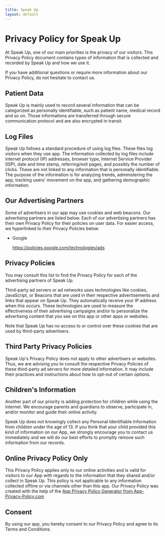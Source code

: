 ```yaml
---
title: Speak Up
layout: default
---
```

 
# Privacy Policy for Speak Up

At Speak Up, one of our main priorities is the privacy of our visitors. This Privacy Policy document contains types of information that is collected and recorded by Speak Up and how we use it.

If you have additional questions or require more information about our Privacy Policy, do not hesitate to contact us.

## Patient Data

Speak Up is mainly used to record several information that can be categorized as personally identifiable, such as patient name, medical record and so on. Those informations are transferred through secure communication protocol and are also encrypted in transit.

<h2>Log Files</h2>

<p>Speak Up follows a standard procedure of using log files. These files log visitors when they use app. The information collected by log files include internet protocol (IP) addresses, browser type, Internet Service Provider (ISP), date and time stamp, referring/exit pages, and possibly the number of clicks. These are not linked to any information that is personally identifiable. The purpose of the information is for analyzing trends, administering the app, tracking users' movement on the app, and gathering demographic information.</p>

<h2>Our Advertising Partners</h2>

<p>Some of advertisers in our app may use cookies and web beacons. Our advertising partners are listed below. Each of our advertising partners has their own Privacy Policy for their policies on user data. For easier access, we hyperlinked to their Privacy Policies below.</p>

<ul>
    <li>
        <p>Google</p>
        <p><a href="https://policies.google.com/technologies/ads">https://policies.google.com/technologies/ads</a></p>
    </li>
</ul>

<h2>Privacy Policies</h2>

<P>You may consult this list to find the Privacy Policy for each of the advertising partners of Speak Up.</p>

<p>Third-party ad servers or ad networks uses technologies like cookies, JavaScript, or Beacons that are used in their respective advertisements and links that appear on Speak Up. They automatically receive your IP address when this occurs. These technologies are used to measure the effectiveness of their advertising campaigns and/or to personalize the advertising content that you see on this app or other apps or websites.</p>

<p>Note that Speak Up has no access to or control over these cookies that are used by third-party advertisers.</p>

<h2>Third Party Privacy Policies</h2>

<p>Speak Up's Privacy Policy does not apply to other advertisers or websites. Thus, we are advising you to consult the respective Privacy Policies of these third-party ad servers for more detailed information. It may include their practices and instructions about how to opt-out of certain options.</p>

<h2>Children's Information</h2>

<p>Another part of our priority is adding protection for children while using the internet. We encourage parents and guardians to observe, participate in, and/or monitor and guide their online activity.</p>

<p>Speak Up does not knowingly collect any Personal Identifiable Information from children under the age of 13. If you think that your child provided this kind of information on our App, we strongly encourage you to contact us immediately and we will do our best efforts to promptly remove such information from our records.</p>

<h2>Online Privacy Policy Only</h2>

<p>This Privacy Policy applies only to our online activities and is valid for visitors to our App with regards to the information that they shared and/or collect in Speak Up. This policy is not applicable to any information collected offline or via channels other than this app. Our Privacy Policy was created with the help of the <a href="https://www.app-privacy-policy.com/app-privacy-policy-generator/">App Privacy Policy Generator from App-Privacy-Policy.com</a></p>

<h2>Consent</h2>

<p>By using our app, you hereby consent to our Privacy Policy and agree to its Terms and Conditions.</p>
